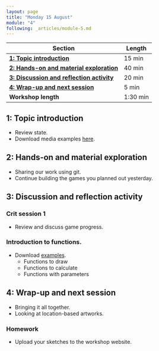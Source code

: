```yaml
---
layout: page
title: "Monday 15 August"
module: "4"
following: _articles/module-5.md
---
```


| **Section**                                                                        | **Length** |
|------------------------------------------------------------------------------------|------------|
| [**1: Topic introduction**](#1-topic-introduction)                                 | 15 min     |
| [**2: Hands-on and material exploration**](#2-hands-on-and-material-exploration)   | 40 min     |
| [**3: Discussion and reflection activity**](#3-discussion-and-reflection-activity) | 20 min     |
| [**4: Wrap-up and next session**](#4-wrap-up-and-next-session)                     | 5 min      |
| **Workshop length**                                                                | 1:30 min   |


## 1: Topic introduction
- Review state.
- Download media examples [here](https://github.com/alisay/p5-workshop/raw/master/05_media/05_media.zip).

## 2: Hands-on and material exploration
- Sharing our work using git. 
- Continue building the games you planned out yesterday.

## 3: Discussion and reflection activity

### Crit session 1
- Review and discuss game progress. 

### Introduction to functions. 
- Download [examples](https://github.com/alisay/p5-workshop/raw/master/06_functions/06_functions.zip).
    - Functions to draw
    - Functions to calculate
    - Functions with parameters

## 4: Wrap-up and next session
- Bringing it all together. 
- Looking at location-based artworks. 

### Homework
- Upload your sketches to the workshop website.